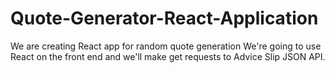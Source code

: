 # Quote-Generator-React-Application

We are creating React app for random quote generation
We're going to use React on the front end and we'll make get requests to Advice Slip JSON API.
